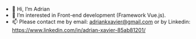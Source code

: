 - 👋 Hi, I’m Adrian
- 👀 I’m interested in Front-end development (Framework Vue.js).
- 📫 Please contact me by email: adriankxavier@gmail.com or by Linkedin: https://www.linkedin.com/in/adrian-xavier-85ab81201/

<!---
Adrian-kx/Adrian-kx is a ✨ special ✨ repository because its `README.md` (this file) appears on your GitHub profile.
You can click the Preview link to take a look at your changes.
--->
